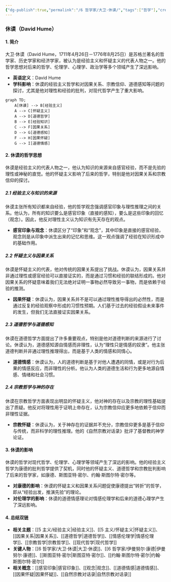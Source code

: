 ```yaml
---
{"dg-publish":true,"permalink":"/6 哲学家/大卫·休谟/","tags":["哲学"],"created":"2025-09-19T21:41:24.843+08:00","updated":"2025-09-22T21:21:37.241+08:00"}
---
```


### **休谟（David Hume）**

#### 1. **简介**

大卫·休谟（David Hume，1711年4月26日－1776年8月25日）是苏格兰著名的哲学家、历史学家和经济学家，被认为是经验主义和怀疑主义的代表人物之一。他的哲学思想对后来的哲学、伦理学、心理学、政治学等多个领域产生了深远影响。

- **英语定义**：David Hume
- **学科影响**：休谟的经验主义哲学和对因果关系、宗教信仰、道德感知等问题的探讨，尤其是他对理性和经验的批判，对现代哲学产生了重大影响。

```mermaid
graph TD;
    A[休谟] --> B[经验主义]
    A --> C[怀疑主义]
    A --> D[道德哲学]
    B --> E[经验知识]
    C --> F[因果关系]
    D --> G[道德感知]
    F --> H[因果怀疑]
    G --> I[道德情感]
```

#### 2. **休谟的哲学思想**

休谟是经验主义的代表人物之一，他认为知识的来源来自感官经验，而不是先验的理性或神秘的直觉。他的怀疑主义影响了后来的哲学，特别是他对因果关系和宗教信仰的探讨。

##### 2.1 **经验主义与知识的来源**

休谟主张所有知识都来自经验，他的哲学观念强调感官印象与理性推理之间的关系。他认为，所有的知识要么是感官印象（直接的感知），要么是这些印象的回忆（观念）。因此，他反对理性主义认为知识有先天存在的观点。

- **感官印象与观念**：休谟区分了“印象”和“观念”，其中印象是直接的感官经验，观念则是从印象中派生出来的记忆和思维。这一观点强调了经验在知识形成中的基础作用。

##### 2.2 **怀疑主义与因果关系**

休谟是怀疑主义的代表，他对传统的因果关系提出了挑战。休谟认为，因果关系并非通过理性或感官经验可以直接证实的，而是通过习惯和经验的联结形成的。他对因果关系的怀疑意味着我们无法绝对证明一事物必然导致另一事物，而是依赖于经验的推测。

- **因果怀疑**：休谟认为，因果关系并不是可以通过理性推导得出的必然性，而是通过反复的经验观察中形成的习惯性预期。人们基于过去的经验假设未来事件的发生，但我们无法直接证实因果关系。

##### 2.3 **道德哲学与道德感知**

休谟在道德哲学方面提出了许多重要观点，特别是他对道德判断的来源进行了讨论。休谟认为，道德感知源自情感而非理性，认为“理性只是情感的奴隶”。他主张道德判断并非通过理性推理得出，而是基于人类的情感和同情心。

- **道德情感**：休谟认为，人的道德判断是基于对他人遭遇的同情，或是对行为后果的情感反应，而非理性的分析。他认为人类的道德生活和行为更多地源自情感、情绪和社会习惯。

##### 2.4 **宗教哲学与神的存在**

休谟在宗教哲学方面表现出明显的怀疑主义，他对神的存在以及宗教的理性基础提出了质疑。他反对将理性用于证明上帝存在，认为宗教信仰应更多地依赖于信仰而非理性证据。

- **宗教怀疑**：休谟认为，关于神存在的证据并不充分，宗教信仰更多是基于信仰与传统，而非科学的理性推理。他的《自然宗教对话录》批评了基督教的神学论证。

#### 3. **休谟的影响**

休谟的哲学对现代哲学、伦理学、心理学等领域产生了深远的影响。他的经验主义哲学为康德的批判哲学提供了契机，同时他的怀疑主义、道德哲学和宗教批判影响了后来的哲学家，如康德、斯图亚特·密尔、约翰·斯图尔特·密尔等。

- **对康德的影响**：休谟的怀疑主义和因果关系问题促使康德提出“转折”的哲学，即从“经验出发，推演先验”的理论。
- **对伦理学的影响**：休谟的道德情感理论对情感伦理学和后来的道德心理学产生了深远影响。

#### 4. **总结双链**

- **相关主题**：[[5 主义/经验主义\|经验主义]]、[[5 主义/怀疑主义\|怀疑主义]]、[[因果关系\|因果关系]]、[[道德哲学\|道德哲学]]、[[情感伦理学\|情感伦理学]]、[[宗教哲学\|宗教哲学]]、[[现代哲学\|现代哲学]]
- **关键人物**：[[6 哲学家/大卫·休谟\|大卫·休谟]]、[[6 哲学家/伊曼努尔·康德\|伊曼努尔·康德]]、[[斯图亚特·密尔\|斯图亚特·密尔]]、[[约翰·斯图尔特·密尔\|约翰·斯图尔特·密尔]]
- **相关概念**：[[感官印象\|感官印象]]、[[观念\|观念]]、[[道德情感\|道德情感]]、[[因果怀疑\|因果怀疑]]、[[自然宗教对话录\|自然宗教对话录]]